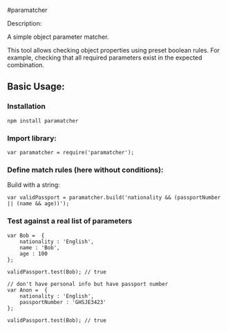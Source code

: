 #paramatcher

Description:

A simple object parameter matcher.

This tool allows checking object properties using preset boolean
rules. For example, checking that all required parameters exist in the
expected combination.

## Basic Usage:
### Installation 

```
npm install paramatcher
```

### Import library:
```
var paramatcher = require('paramatcher');
```

### Define match rules (here without conditions):

Build with a string:

```
var validPassport = paramatcher.build('nationality && (passportNumber || (name && age))');
```

### Test against a real list of parameters
```
var Bob =  {
    nationality : 'English',
    name : 'Bob',
    age : 100
};

validPassport.test(Bob); // true

// don't have personal info but have passport number
var Anon =  {
    nationality : 'English',
    passportNumber : 'GHSJE3423'
};

validPassport.test(Bob); // true
```
